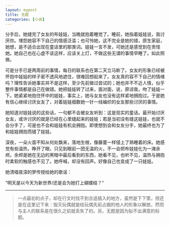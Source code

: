 ```yaml
---
layout: mypost
title: 无题
categories: [小说]
---
```


分手后，她缝完了女友的布娃娃，当晚就抱着睡觉了。睡前，她指着娃娃说，我讨厌你。埋怨她容不下自己的情感泛滥；也可怜她，这不完全是她的错，原生家庭，她想，是不适合出现在童话里的那类词。娃娃一言不发，可她还是感觉到在责怪她。她自己也在心虚不该这样，应该关上灯，不做这些无谓的事情早睡了。如此照做。

可是分手已是两周前的事情，每日的联系也在第二天立马断了。女友的形象已经被怀抱中娃娃的样子密不透风地遮住，很难回想起来了。女友真的容不下自己的情绪吗？理性告诉她事实并不是这样，至少先前做过尝试的；她也并不不近人情，似乎整件事情都是自己在做错。她把娃娃转了过来，面对面，说，原谅我，吻了娃娃一下。她紧紧地抱住怀中的娃娃，事实上，她与女友也没有这样紧地拥抱过。于是她有信心继续讨厌女友了，对着娃娃细数她一针一线编织的女友那些讨厌的事情。

她知道对娃娃说的这些话，一句都不会被女友听到：这是现实的童话。最开始讨厌女友，或许讨厌的就是已经在心里缝起来的娃娃；若是当初没有缝这娃娃，也就不会分手了，可是也不会和娃娃有机会拥抱。即使想到会和女友分手，她最终也为了和娃娃拥抱而缝了娃娃。

深夜，一朵火苗不知从何处飘来，落地生根，像藤蔓一样侵上了熟睡着的床。她感觉有些温热，睁开了眼，只见到眼前一团无温的火，不一会把布娃娃化为一滩余烬。余烬是她在无边的黑暗中最后看到的东西，她看不见，也听不见，温热与拥抱时柔软的触感也不见了。她呼喊，却没有回声。好像自己也变成了一只娃娃。

她清唱夜深的梦传授给她的歌谣：

“明天是以今天为新世界/还是会为她打上蝴蝶结？”


---


> 一点最初的点子，却在行文时找不到合适插入的地方，虽然是下下策，但还是在这里记下来：毁灭玩偶就是给玩偶先前占据的他人的形象以解放，然而与主人的联系是在很久之前就丢失了的。另，无题是因为拟不出满意的标题。
